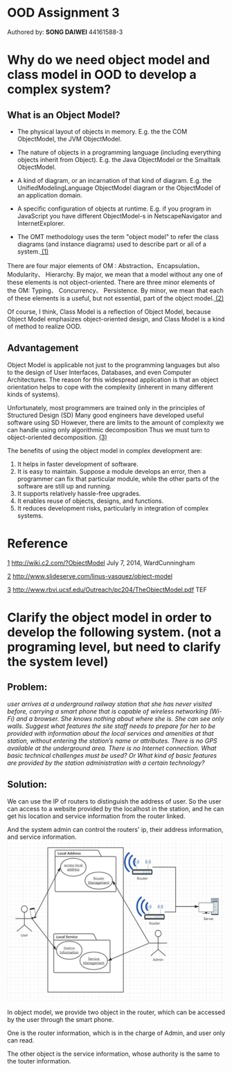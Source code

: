 # OOD Assignment 3 
Authored by: **SONG DAIWEI**  44161588-3
# Why do we need object model and class model in OOD to develop a complex system? 

## What is an Object Model?
- The physical layout of objects in memory. E.g. the the COM ObjectModel, the JVM ObjectModel.

- The nature of objects in a programming language (including everything objects inherit from Object). E.g. the Java ObjectModel or the Smalltalk ObjectModel.

- A kind of diagram, or an incarnation of that kind of diagram. E.g. the UnifiedModelingLanguage ObjectModel diagram or the ObjectModel of an application domain.

- A specific configuration of objects at runtime. E.g. if you program in JavaScript you have different ObjectModel-s in NetscapeNavigator and InternetExplorer.

- The OMT methodology uses the term "object model" to refer the class diagrams (and instance diagrams) used to describe part or all of a system.[ \(1\) ][1]


There are four major elements of OM : Abstraction、Encapsulation、 Modularity、 Hierarchy. By major, we mean that a model without any one of these elements is not object-oriented. There are three minor elements of the OM: Typing、 Concurrency、 Persistence. By minor, we mean that each of these elements is a useful, but not essential, part of the object model.[ \(2\) ][2]

Of course, I think, Class Model is a reflection of Object Model, because Object Model emphasizes object-oriented design, and Class Model is a kind of method to realize OOD.

## Advantagement

Object Model is applicable not just to the programming languages but also to the design of User Interfaces, Databases, and even Computer Architectures.
The reason for this widespread application is that an object orientation helps to cope with the complexity (inherent in many different kinds of systems).

Unfortunately, most programmers are trained only in the principles of Structured Design (SD)
Many good engineers have developed useful software using SD
However, there are limits to the amount of complexity we can handle using only algorithmic decomposition
Thus we must turn to object-oriented decomposition.
[ \(3\) ][3]


The benefits of using the object model in complex development are:

1. It helps in faster development of software.
1. It is easy to maintain. Suppose a module develops an error, then a programmer can fix that particular module, while the other parts of the software are still up and running.
1. It supports relatively hassle-free upgrades.
1. It enables reuse of objects, designs, and functions.
1. It reduces development risks, particularly in integration of complex systems.


# Reference
[1]  http://wiki.c2.com/?ObjectModel July 7, 2014, WardCunningham

[2]  http://www.slideserve.com/linus-vasquez/object-model 

[3]  http://www.rbvi.ucsf.edu/Outreach/pc204/TheObjectModel.pdf TEF  



[1]: http://wiki.c2.com/?ObjectModel "object-model"

[2]: http://www.slideserve.com/linus-vasquez/object-model "object-model"

[3]: http://www.rbvi.ucsf.edu/Outreach/pc204/TheObjectModel.pdf  "www.rbvi.ucsf.edu The Object Model"

# Clarify the object model in order to develop the following system. (not a programing level, but need to clarify the system level)
## Problem:
*user arrives at a underground railway station that she has never visited before, carrying a smart phone that is capable of wireless networking (Wi-Fi) and a browser. She knows nothing about where she is. She can see only walls. Suggest what features the site staff needs to prepare for her to be provided with information about the local services and amenities at that station, without entering the station’s name or attributes. There is no GPS available at the underground area. There is no Internet connection. What basic technical challenges must be used? Or What kind of basic features are provided by the station administration with a certain technology?*
## Solution:
We can use the IP of routers to distinguish the address of user.
So the user can access to a website provided by the localhost in the station, and he can get his location and service information from the router linked.

And the system admin can control the routers' ip, their address information, and service information. 
![User](UML.jpg)

In object model, we provide two object in the router, which can be accessed by the user through the smart phone.

One is the router information, which is in the charge of Admin, and user only can read.

The other object is the service information, whose authority is the same to the touter information.

